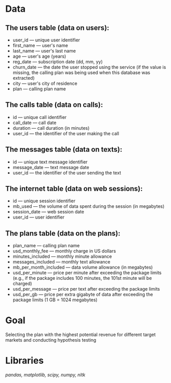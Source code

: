 # Data
## The users table (data on users):

- user_id — unique user identifier
- first_name — user's name
- last_name — user's last name
- age — user's age (years)
- reg_date — subscription date (dd, mm, yy)
- churn_date — the date the user stopped using the service (if the value is missing, the calling plan was being used when this database was extracted)
- city — user's city of residence
- plan — calling plan name

## The calls table (data on calls):

- id — unique call identifier
- call_date — call date
- duration — call duration (in minutes)
- user_id — the identifier of the user making the call

## The messages table (data on texts):

- id — unique text message identifier
- message_date — text message date
- user_id — the identifier of the user sending the text

## The internet table (data on web sessions):

- id — unique session identifier
- mb_used — the volume of data spent during the session (in megabytes)
- session_date — web session date
- user_id — user identifier

## The plans table (data on the plans):

- plan_name — calling plan name
- usd_monthly_fee — monthly charge in US dollars
- minutes_included — monthly minute allowance
- messages_included — monthly text allowance
- mb_per_month_included — data volume allowance (in megabytes)
- usd_per_minute — price per minute after exceeding the package limits (e.g., if the package includes 100 minutes, the 101st minute will be charged)
- usd_per_message — price per text after exceeding the package limits
- usd_per_gb — price per extra gigabyte of data after exceeding the package limits (1 GB = 1024 megabytes)

# Goal
Selecting the plan with the highest potential revenue for different target markets and conducting hypothesis testing

# Libraries
*pandas, matplotlib, scipy, numpy, nltk*

